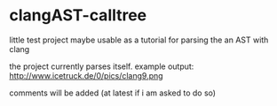 clangAST-calltree
=================

little test project maybe usable as a tutorial for parsing the an AST with clang

the project currently parses itself. example output: http://www.icetruck.de/0/pics/clang9.png

comments will be added (at latest if i am asked to do so)
